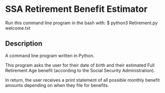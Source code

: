 # SSA Retirement Benefit Estimator

Run this command line program in the bash with:
$ python3 Retirement.py welcome.txt

## Description

A command line program written in Python.

This program asks the user for their date of birth and
their estimated Full Retirement Age benefit (according
to the Social Security Administration).

In return, the user receives a print statement of all 
possible monthly benefit amounts depending on when they 
file for benefits.
